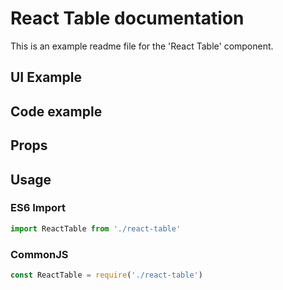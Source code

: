 # React Table documentation

This is an example readme file for the 'React Table' component.

## UI Example

<!-- STORY -->

## Code example

<!-- SOURCE -->

## Props

<!-- PROPS -->

## Usage

### ES6 Import
```js
import ReactTable from './react-table'
```

### CommonJS

```js
const ReactTable = require('./react-table')
